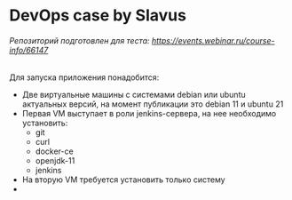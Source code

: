 # DevOps case by Slavus
###### Репозиторий подготовлен для теста: https://events.webinar.ru/course-info/66147
Для запуска приложения понадобится:  
* Две виртуальные машины с системами debian или ubuntu актуальных версий, на момент публикации это debian 11 и ubuntu 21
* Первая VM выступает в роли jenkins-сервера, на нее необходимо установить:
  * git
  * curl
  * docker-ce
  * openjdk-11
  * jenkins
* На вторую VM требуется установить только систему
* 
  
